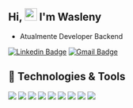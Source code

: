 ## Hi, <img src="https://media.giphy.com/media/hvRJCLFzcasrR4ia7z/giphy.gif" height="25px"> I'm Wasleny

- Atualmente Developer Backend

[![Linkedin Badge](https://img.shields.io/badge/-wasleny_maria_pimenta-0077B5?style=for-the-badge&logo=Linkedin&logoColor=white&link=https://www.linkedin.com/in/wasleny-maria-pimenta-0b727a22a/)](https://www.linkedin.com/in/wasleny-maria-pimenta-0b727a22a/)
[![Gmail Badge](https://img.shields.io/badge/waslenymp@gmail.com-D14836?style=for-the-badge&logo=Gmail&logoColor=white&link=mailto:waslenymp@gmail.com)](mailto:waslenymp@gmail.com)

## :rocket: Technologies & Tools
<img src="https://img.shields.io/badge/Laravel-FF2D20?style=for-the-badge&logo=laravel&logoColor=white" /> <img src="https://img.shields.io/badge/React-20232A?style=for-the-badge&logo=react&logoColor=61DAFB" /> <img src="https://img.shields.io/badge/CSS3-1572B6?style=for-the-badge&logo=css3&logoColor=white" /> <img src="https://img.shields.io/badge/HTML5-E34F26?style=for-the-badge&logo=html5&logoColor=white" /> <img src="https://img.shields.io/badge/JavaScript-323330?style=for-the-badge&logo=javascript&logoColor=F7DF1E" /> <img src="https://img.shields.io/badge/PHP-777BB4?style=for-the-badge&logo=php&logoColor=white" /> <img src="https://img.shields.io/badge/MySQL-005C84?style=for-the-badge&logo=mysql&logoColor=white" /> <img src="https://img.shields.io/badge/Bootstrap-563D7C?style=for-the-badge&logo=bootstrap&logoColor=white" /> <img src="https://img.shields.io/badge/styled--components-DB7093?style=for-the-badge&logo=styled-components&logoColor=white" />

